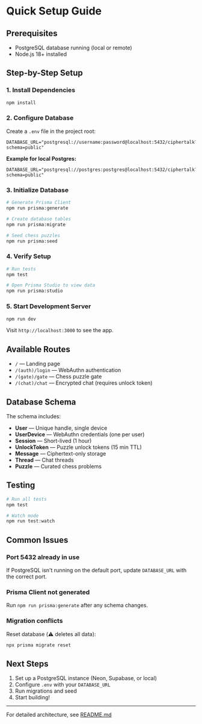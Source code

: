 # Quick Setup Guide

## Prerequisites

- PostgreSQL database running (local or remote)
- Node.js 18+ installed

## Step-by-Step Setup

### 1. Install Dependencies

```bash
npm install
```

### 2. Configure Database

Create a `.env` file in the project root:

```env
DATABASE_URL="postgresql://username:password@localhost:5432/ciphertalk?schema=public"
```

**Example for local Postgres:**
```env
DATABASE_URL="postgresql://postgres:postgres@localhost:5432/ciphertalk?schema=public"
```

### 3. Initialize Database

```bash
# Generate Prisma Client
npm run prisma:generate

# Create database tables
npm run prisma:migrate

# Seed chess puzzles
npm run prisma:seed
```

### 4. Verify Setup

```bash
# Run tests
npm test

# Open Prisma Studio to view data
npm run prisma:studio
```

### 5. Start Development Server

```bash
npm run dev
```

Visit `http://localhost:3000` to see the app.

## Available Routes

- `/` — Landing page
- `/(auth)/login` — WebAuthn authentication
- `/(gate)/gate` — Chess puzzle gate
- `/(chat)/chat` — Encrypted chat (requires unlock token)

## Database Schema

The schema includes:
- **User** — Unique handle, single device
- **UserDevice** — WebAuthn credentials (one per user)
- **Session** — Short-lived (1 hour)
- **UnlockToken** — Puzzle unlock tokens (15 min TTL)
- **Message** — Ciphertext-only storage
- **Thread** — Chat threads
- **Puzzle** — Curated chess problems

## Testing

```bash
# Run all tests
npm test

# Watch mode
npm run test:watch
```

## Common Issues

### Port 5432 already in use
If PostgreSQL isn't running on the default port, update `DATABASE_URL` with the correct port.

### Prisma Client not generated
Run `npm run prisma:generate` after any schema changes.

### Migration conflicts
Reset database (⚠️ deletes all data):
```bash
npx prisma migrate reset
```

## Next Steps

1. Set up a PostgreSQL instance (Neon, Supabase, or local)
2. Configure `.env` with your `DATABASE_URL`
3. Run migrations and seed
4. Start building!

---

For detailed architecture, see [README.md](./README.md)


